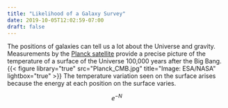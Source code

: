```yaml
---
title: "Likelihood of a Galaxy Survey"
date: 2019-10-05T12:02:59-07:00
draft: false
---
```


The positions of galaxies can tell us a lot about the Universe and gravity.
Measurements by the [Planck satellite](https://www.esa.int/Our_Activities/Space_Science/Planck/Planck_and_the_cosmic_microwave_background) provide a precise picture of the temperature of a surface of the Universe
100,000 years after the Big Bang.
{{< figure library="true" src="Planck_CMB.jpg" title="Image: ESA/NASA" lightbox="true" >}}
The temperature variation seen on the surface arises because the energy at each position on the surface varies.


$$e^{-N}$$
